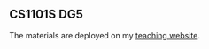 ## CS1101S DG5

The materials are deployed on my [teaching website](http://chrisboo.com/cs1101s/index.html).
